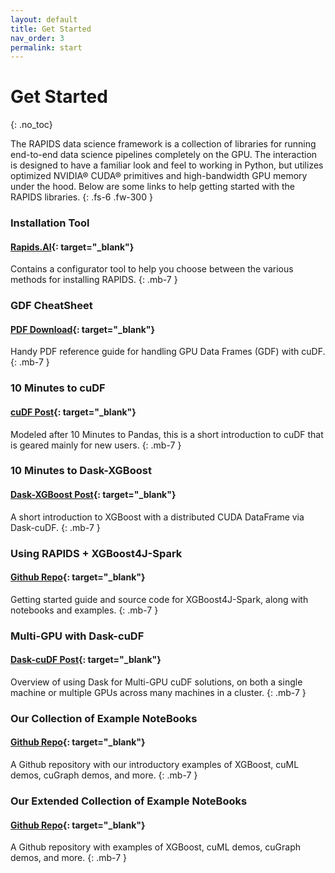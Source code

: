 ```yaml
---
layout: default
title: Get Started
nav_order: 3
permalink: start
---
```


# Get Started
{: .no_toc}

The RAPIDS data science framework is a collection of libraries for running end-to-end data science pipelines completely on the GPU. The interaction is designed to have a familiar look and feel to working in Python, but utilizes optimized NVIDIA® CUDA® primitives and high-bandwidth GPU memory under the hood. Below are some links to help getting started with the RAPIDS libraries.
{: .fs-6 .fw-300 }

### Installation Tool
#### **[Rapids.AI](https://rapids.ai/start.html#get-rapids){: target="_blank"}**
Contains a configurator tool to help you choose between the various methods for installing RAPIDS.
{: .mb-7 }


### GDF CheatSheet
#### **[PDF Download](https://rapids.ai/assets/files/cheatsheet.pdf){: target="_blank"}**
Handy PDF reference guide for handling GPU Data Frames (GDF) with cuDF.
{: .mb-7 }

### 10 Minutes to cuDF
#### **[cuDF Post](https://rapidsai.github.io/projects/cudf/en/latest/10min.html){: target="_blank"}**
Modeled after 10 Minutes to Pandas, this is a short introduction to cuDF that is geared mainly for new users.
{: .mb-7 }

### 10 Minutes to Dask-XGBoost
#### **[Dask-XGBoost Post](https://rapidsai.github.io/projects/cudf/en/latest/dask-xgb-10min.html){: target="_blank"}**
A short introduction to XGBoost with a distributed CUDA DataFrame via Dask-cuDF.
{: .mb-7 }

### Using RAPIDS + XGBoost4J-Spark
#### **[Github Repo](https://github.com/rapidsai/spark-examples){: target="_blank"}**
Getting started guide and source code for XGBoost4J-Spark, along with notebooks and examples.
{: .mb-7 }

### Multi-GPU with Dask-cuDF
#### **[Dask-cuDF Post](https://rapidsai.github.io/projects/cudf/en/latest/dask-cudf.html){: target="_blank"}**
Overview of using Dask for Multi-GPU cuDF solutions, on both a single machine or multiple GPUs across many machines in a cluster.
{: .mb-7 }

### Our Collection of Example NoteBooks
#### **[Github Repo](https://github.com/rapidsai/notebooks){: target="_blank"}**
A Github repository with our introductory examples of XGBoost, cuML demos, cuGraph demos, and more.
{: .mb-7 }

### Our Extended Collection of Example NoteBooks
#### **[Github Repo](https://github.com/rapidsai/notebooks-contrib){: target="_blank"}**
A Github repository with examples of XGBoost, cuML demos, cuGraph demos, and more.
{: .mb-7 }
